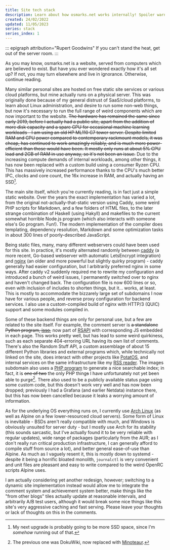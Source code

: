 ```yaml
---
title: Site tech stack
description: Learn about how osmarks.net works internally! Spoiler warning if you wanted to reverse-engineer it yourself.
created: 24/02/2022
updated: 11/05/2023
series: stack
series_index: 1
---
```

::: epigraph attribution="Rupert Goodwins"
If you can't stand the heat, get out of the server room.
:::

As you may know, osmarks.net is a website, served from computers which are believed to exist. But have you ever wondered exactly how it's all set up? If not, you may turn elsewhere and live in ignorance. Otherwise, continue reading.

Many similar personal sites are hosted on free static site services or various cloud platforms, but mine actually runs on a physical server. This was originally done because of my general distrust of SaaS/cloud platforms, to learn about Linux administration, and desire to run some non-web things, but now it's necessary to run the full range of weird components which are now important to the website. ~~The hardware has remained the same since early 2019, before I actually had a public site, apart from the addition of more disk capacity and a spare GPU for occasional machine learning workloads - I am using an old HP ML110 G7 tower server. Despite limited RAM and CPU power compared to contemporary rackmount models, it was cheap, has continued to work amazingly reliably, and is much more power-efficient than those would have been. It mostly only runs at about 5% CPU load and 2GB of RAM in use anyway, so it's not been an issue.~~ Due to the increasing compute demands of internal workloads, among other things, it has now been replaced with a custom build using a consumer Ryzen CPU. This has massively increased performance thanks to the CPU's much better IPC, clocks and core count, the 16x increase in RAM, and actually having an SSD[^2].

The main site itself, which you're currently reading, is in fact just a simple static website. Over the years the exact implementation has varied a lot, from the original not-actually-that-static version using Caddy, some weird PHP scripts for Markdown, and a few folders of HTML files, to the later strange combination of Haskell (using Hakyll) and makefiles to the current somewhat horrible Node.js program (which also interacts with someone else's Go program. Fun!). The modern implementation of the compiler does templating, dependency resolution, Markdown and some optimization tasks in about 300 lines of poorly-described JavaScript.

Being static files, many, many different webservers could have been used for this site. In practice, it's mostly alternated randomly between [caddy](https://caddyserver.com/) (a more recent, Go-based webserver with automatic LetsEncrypt integration) and [nginx](https://nginx.org/) (an older and more powerful but slightly quirky program) - caddy generally had easier configuration, but I arbitrarily preferred nginx in some ways. After caddy v2 suddenly required me to rewrite my configuration and introduced a bunch of weird issues, I permanently switched over to nginx and haven't changed back. The configuration file is now 600 lines or so, even with inclusion of includes to shorten things, but it... works, at least. This is mostly to accommodate the bizzarely large set of subdomains I now have for various people, and reverse proxy configuration for backend services. I also use a custom-compiled build of nginx with HTTP/3 (QUIC) support and some modules compiled in.

Some of these backend things are only for personal use, but a few are related to the site itself. For example, the comment server is ~~a standalone Python program, [isso](https://posativ.org/isso/),~~ now part of [RSAPI](/srsapi/) with corresponding JS embedded in each page. This works pretty well, but has lead to some weird quirkiness, such as each separate 404-erroring URL having its own list of comments. There's also the Random Stuff API, a custom assemblage of about 15 different Python libraries and external programs which, while technically not linked on the site, does interact with other projects like [PotatOS](https://git.osmarks.net/osmarks/potatOS/), and internal services on the same infrastructure like my [RSS reader](https://miniflux.app/). The images subdomain also uses a [PHP program](https://larsjung.de/h5ai/) to generate a nice searchable index; in fact, it is <del>one of two</del> the only PHP thing<del>s</del> I have unfortunately not yet been able to purge[^1]. There also used to be a publicly available status page using some custom code, but this doesn't work very well and has now been dropped; previously I had a Grafana (and earlier Netdata) instance there, but this has now been cancelled because it leaks a worrying amount of information.

As for the underlying OS everything runs on, I currently use [Arch Linux](https://i.osmarks.net/memes-or-something/arch-btw.png) (as well as Alpine on a few lower-resourced cloud servers). Some form of Linux is inevitable - BSDs aren't really compatible with much, and Windows is obviously unsuited for server duty - but I mostly use Arch for its stability (this sounds sarcastic, but I've actually found it to be very reliable with regular updates), wide range of packages (particularly from the AUR; as I don't really run critical production infrastructure, I can generally afford to compile stuff from source a lot), and better general ease-of-use than Alpine. As much as I vaguely resent it, this is mostly down to systemd - despite it being a horrific bloated monolith, `journalctl` is very convenient and unit files are pleasant and easy to write compared to the weird OpenRC scripts Alpine uses.

I am actually considering yet another redesign, however; switching to a dynamic site implementation instead would allow me to integrate the comment system and achievement system better, make things like the "from other blogs" tiles actually update at reasonable intervals, and arbitrarily A/B test users, although it would break some nice things like this site's very aggressive caching and fast serving. Please leave your thoughts or lack of thoughts on this in the comments.

[^1]: The previous one was DokuWiki, now replaced with [Minoteaur](/minoteaur/).

[^2]: My next upgrade is probably going to be more SSD space, since I'm *somehow* running out of that.
